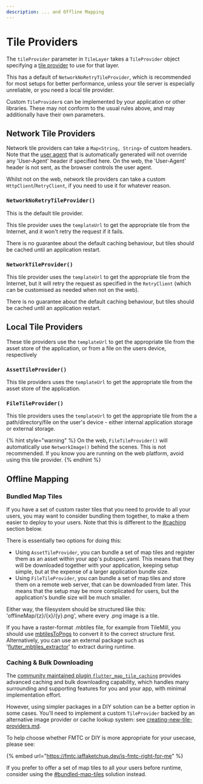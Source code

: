 ```yaml
---
description: ... and Offline Mapping
---
```


# Tile Providers

The `tileProvider` parameter in `TileLayer` takes a `TileProvider` object specifying a [tile provider](../../../getting-started/explanation/#tile-providers) to use for that layer.

This has a default of `NetworkNoRetryTileProvider`, which is recommended for most setups for better performance, unless your tile server is especially unreliable, or you need a local tile provider.

Custom `TileProvider`s can be implemented by your application or other libraries. These may not conform to the usual rules above, and may additionally have their own parameters.

## Network Tile Providers

Network tile providers can take a `Map<String, String>` of custom headers. Note that the [user agent](tile-providers.md#package-name-useragentpackagename) that is automatically generated will not override any 'User-Agent' header if specified here. On the web, the 'User-Agent' header is not sent, as the browser controls the user agent.

Whilst not on the web, network tile providers can take a custom `HttpClient`/`RetryClient`, if you need to use it for whatever reason.

### `NetworkNoRetryTileProvider()`&#x20;

This is the default tile provider.

This tile provider uses the `templateUrl` to get the appropriate tile from the Internet, and it won't retry the request if it fails.

There is no guarantee about the default caching behaviour, but tiles should be cached until an application restart.

### `NetworkTileProvider()`

This tile provider uses the `templateUrl` to get the appropriate tile from the Internet, but it will retry the request as specified in the `RetryClient` (which can be customised as needed when not on the web).

There is no guarantee about the default caching behaviour, but tiles should be cached until an application restart.&#x20;

## Local Tile Providers

These tile providers use the `templateUrl` to get the appropriate tile from the asset store of the application, or from a file on the users device, respectively

### `AssetTileProvider()`

This tile providers uses the `templateUrl` to get the appropriate tile from the asset store of the application.

### `FileTileProvider()`

This tile providers uses the `templateUrl` to get the appropriate tile from the a path/directory/file on the user's device - either internal application storage or external storage.

{% hint style="warning" %}
On the web, `FileTileProvider()` will automatically use `NetworkImage()` behind the scenes. This is not recommended. If you know you are running on the web platform, avoid using this tile provider.
{% endhint %}

## Offline Mapping

### Bundled Map Tiles

If you have a set of custom raster tiles that you need to provide to all your users, you may want to consider bundling them together, to make a them easier to deploy to your users. Note that this is different to the [#caching](tile-providers.md#caching "mention") section below.

There is essentially two options for doing this:

* Using `AssetTileProvider`, you can bundle a set of map tiles and register them as an asset within your app's pubspec.yaml. This means that they will be downloaded together with your application, keeping setup simple, but at the expense of a larger application bundle size.
* Using `FileTileProvider`, you can bundle a set of map tiles and store them on a remote web server, that can be downloaded from later. This means that the setup may be more complicated for users, but the application's bundle size will be much smaller.

Either way, the filesystem should be structured like this: 'offlineMap/{z}/{x}/{y}.png', where every .png image is a tile.

If you have a raster-format .mbtiles file, for example from TileMill, you should use [mbtilesToPngs](https://github.com/alfanhui/mbtilesToPngs) to convert it to the correct structure first. Alternatively, you can use an external package such as '[flutter\_mbtiles\_extractor](https://pub.dev/packages/flutter\_mbtiles\_extractor)' to extract during runtime.

### Caching & Bulk Downloading

The [community maintained plugin `flutter_map_tile_caching`](https://github.com/JaffaKetchup/flutter\_map\_tile\_caching) provides advanced caching and bulk downloading capability, which handles many surrounding and supporting features for you and your app, with minimal implementation effort.

However, using simpler packages in a DIY solution can be a better option in some cases. You'll need to implement a custom `TileProvider` backed by an alternative image provider or cache lookup system: see [creating-new-tile-providers.md](../../../plugins/making-a-plugin/creating-new-tile-providers.md "mention").

To help choose whether FMTC or DIY is more appropriate for your usecase, please see:

{% embed url="https://fmtc.jaffaketchup.dev/is-fmtc-right-for-me" %}

If you prefer to offer a set of map tiles to all your users before runtime, consider using the [#bundled-map-tiles](tile-providers.md#bundled-map-tiles "mention") solution instead.
